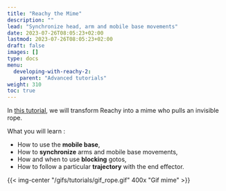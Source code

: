 ```yaml
---
title: "Reachy the Mime"
description: ""
lead: "Synchronize head, arm and mobile base movements"
date: 2023-07-26T08:05:23+02:00
lastmod: 2023-07-26T08:05:23+02:00
draft: false
images: []
type: docs
menu:
  developing-with-reachy-2:
    parent: "Advanced tutorials"
weight: 310
toc: true
---
```


In [this tutorial](https://github.com/pollen-robotics/reachy2-tutorials/blob/main/2_Reachy_the_mime.ipynb),  we will transform Reachy into a mime who pulls an invisible rope.



What you will learn :

- How to use the **mobile base**,
- How to **synchronize** arms and mobile base movements,
- How and when to use **blocking** gotos,
- How to follow a particular **trajectory** with the end effector.

{{< img-center "/gifs/tutorials/gif_rope.gif" 400x "Gif mime" >}}